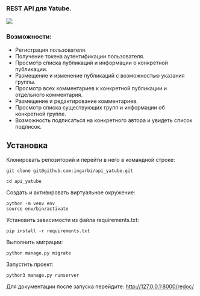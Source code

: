 ### REST API для Yatube.
![](https://img.shields.io/badge/django%20rest-ff1709?style=for-the-badge&logo=django&logoColor=white)

### Возможности:
- Регистрация пользователя.
- Получение токена аутентификации пользователя.
- Просмотр списка публикаций и информации о конкретной публикации.
- Размещение и изменение публикаций с возможностью указания группы.
- Просмотр всех комментариев к конкретной публикации и отдельного комментария.
- Размещение и редактирование комментариев.
- Просмотр списка существующих групп и информации об конкретной группе.
- Возможность подписаться на конкретного автора и увидеть список подписок.

## Установка

Клонировать репозиторий и перейти в него в командной строке:
```
git clone git@github.com:ingarbi/api_yatube.git
```
```
cd api_yatube
```
Cоздать и активировать виртуальное окружение:
```
python -m venv env
source env/bin/activate
```

Установить зависимости из файла requirements.txt:
```
pip install -r requirements.txt
```

Выполнить миграции:
```
python manage.py migrate
```
Запустить проект:
```
python3 manage.py runserver
```

Для документации после запуска перейдите: http://127.0.0.1:8000/redoc/
